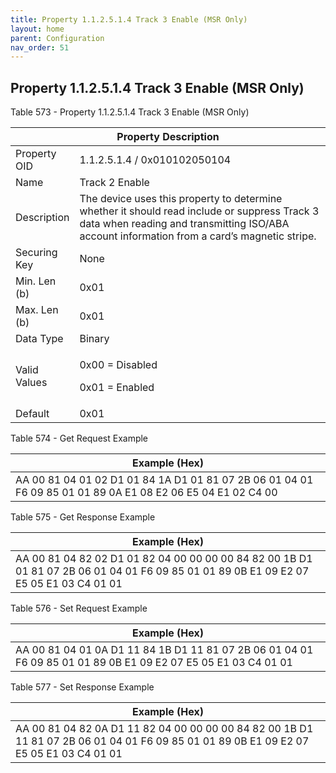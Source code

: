 ```yaml
---
title: Property 1.1.2.5.1.4 Track 3 Enable (MSR Only)
layout: home
parent: Configuration
nav_order: 51
---
```


## Property 1.1.2.5.1.4 Track 3 Enable (MSR Only)

Table 573 - Property 1.1.2.5.1.4 Track 3 Enable (MSR Only)

<table>
<colgroup>
<col style="width: 14%" />
<col style="width: 85%" />
</colgroup>
<thead>
<tr>
<th colspan="2">Property Description</th>
</tr>
</thead>
<tbody>
<tr>
<td>Property OID</td>
<td>1.1.2.5.1.4 / 0x010102050104</td>
</tr>
<tr>
<td>Name</td>
<td>Track 2 Enable</td>
</tr>
<tr>
<td>Description</td>
<td>The device uses this property to determine whether it should read
include or suppress Track 3 data when reading and transmitting ISO/ABA
account information from a card’s magnetic stripe.</td>
</tr>
<tr>
<td>Securing Key</td>
<td>None</td>
</tr>
<tr>
<td>Min. Len (b)</td>
<td>0x01</td>
</tr>
<tr>
<td>Max. Len (b)</td>
<td>0x01</td>
</tr>
<tr>
<td>Data Type</td>
<td>Binary</td>
</tr>
<tr>
<td>Valid Values</td>
<td><p>0x00 = Disabled</p>
<p>0x01 = Enabled</p></td>
</tr>
<tr>
<td>Default</td>
<td>0x01</td>
</tr>
</tbody>
</table>

Table 574 - Get Request Example

| Example (Hex) |
|----|
| AA 00 81 04 01 02 D1 01 84 1A D1 01 81 07 2B 06 01 04 01 F6 09 85 01 01 89 0A E1 08 E2 06 E5 04 E1 02 C4 00 |

Table 575 - Get Response Example

| Example (Hex) |
|----|
| AA 00 81 04 82 02 D1 01 82 04 00 00 00 00 84 82 00 1B D1 01 81 07 2B 06 01 04 01 F6 09 85 01 01 89 0B E1 09 E2 07 E5 05 E1 03 C4 01 01 |

Table 576 - Set Request Example

| Example (Hex) |
|----|
| AA 00 81 04 01 0A D1 11 84 1B D1 11 81 07 2B 06 01 04 01 F6 09 85 01 01 89 0B E1 09 E2 07 E5 05 E1 03 C4 01 01 |

Table 577 - Set Response Example

| Example (Hex) |
|----|
| AA 00 81 04 82 0A D1 11 82 04 00 00 00 00 84 82 00 1B D1 11 81 07 2B 06 01 04 01 F6 09 85 01 01 89 0B E1 09 E2 07 E5 05 E1 03 C4 01 01 |

##